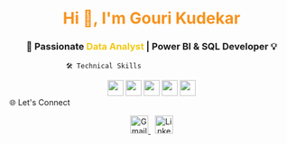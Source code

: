 
<h1 align="center" style="color:#F7931E;">Hi 👋, I'm <strong>Gouri Kudekar</strong></h1>
<h3 align="center">💼 Passionate <span style="color:#F2C811;">Data Analyst</span> | Power BI & SQL Developer 💡</h3>

                  🛠️ Technical Skills
<div align="center">
    <img height="28" src="https://img.shields.io/badge/SQL-003B57?style=for-the-badge&logo=mysql&logoColor=white" />
    <img height="28" src="https://img.shields.io/badge/Power%20BI-F2C811?style=for-the-badge&logo=powerbi&logoColor=black" />
    <img height="28" src="https://img.shields.io/badge/Excel-217346?style=for-the-badge&logo=microsoft-excel&logoColor=white" />
    <img height="28" src="https://img.shields.io/badge/Python-3776AB?style=for-the-badge&logo=python&logoColor=white" />
    <img height="28" src="https://img.shields.io/badge/Git-F05032?style=for-the-badge&logo=git&logoColor=white" />
</div>
                🌐 Let's Connect
<p align="center">
  <a href="mailto:kudekargouri16@gmail.com" target="_blank">
    <img height="32" src="https://img.shields.io/badge/Gmail-D14836?style=for-the-badge&logo=gmail&logoColor=white" alt="Gmail" />
  </a>
  &nbsp;
  <a href="https://www.linkedin.com/in/gouri-kudekar-8b606b317" target="_blank">
    <img height="32" src="https://img.shields.io/badge/LinkedIn-0A66C2?style=for-the-badge&logo=linkedin&logoColor=white" alt="LinkedIn" />
  </a>
</p>

